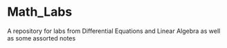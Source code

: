 # Math_Labs
A repository for labs from Differential Equations and Linear Algebra as well as some assorted notes 

